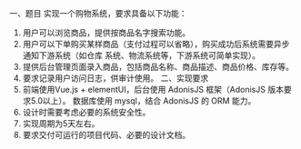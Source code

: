 ⼀、题⽬
实现⼀个购物系统，要求具备以下功能：
1. ⽤户可以浏览商品，提供按商品名字搜索功能。
2. ⽤户可以下单购买某样商品（⽀付过程可以省略），购买成功后系统需要异步通知下游系统（如仓库 	系统、物流系统等，下游系统可简单实现）。
3. 提供后台管理⻚⾯录⼊商品，包括商品名称、商品描述、商品价格、库存等。
4. 要求记录⽤户访问⽇志，供审计使⽤。
⼆、实现要求
1. 前端使⽤Vue.js + elementUI，后台使⽤ AdonisJS 框架（AdonisJS 版本要求5.0以上）。 数据库使⽤ mysql，结合 AdonisJS 的 ORM 能⼒。
2. 设计时需要考虑必要的系统安全性。
3. 实现周期为5天左右。
4. 要求交付可运⾏的项⽬代码、必要的设计⽂档。
